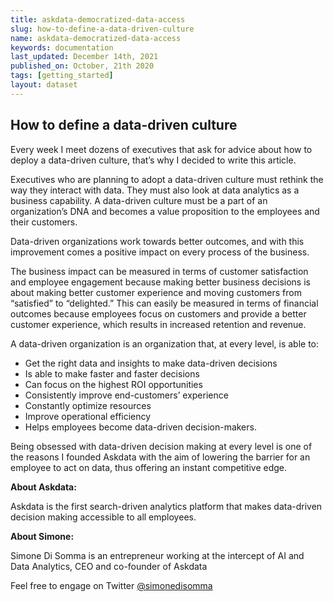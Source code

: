 ```yaml
---
title: askdata-democratized-data-access
slug: how-to-define-a-data-driven-culture
name: askdata-democratized-data-access
keywords: documentation
last_updated: December 14th, 2021
published_on: October, 21th 2020
tags: [getting_started]
layout: dataset
---
```


## How to define a data-driven culture

<p>Every week I meet dozens of executives that ask for advice about how to deploy a data-driven culture, that’s why I decided to write this article.</p><p>Executives who are planning to adopt a data-driven culture must rethink the way they interact with data. They must also look at data analytics as a business capability. A data-driven culture must be a part of an organization’s DNA and becomes a value proposition to the employees and their customers.</p><p>Data-driven organizations work towards better outcomes, and with this improvement comes a positive impact on every process of the business.</p><p>The business impact can be measured in terms of customer satisfaction and employee engagement because making better business decisions is about making better customer experience and moving customers from “satisfied” to “delighted.” This can easily be measured in terms of financial outcomes because employees focus on customers and provide a better customer experience, which results in increased retention and revenue.</p>

<p>A data-driven organization is an organization that, at every level, is able to:</p><ul><li>Get the right data and insights to make data-driven decisions</li><li>Is able to make faster and faster decisions</li><li>Can focus on the highest ROI opportunities</li><li>Consistently improve end-customers’ experience</li><li>Constantly optimize resources</li><li>Improve operational efficiency</li><li>Helps employees become data-driven decision-makers.</li></ul><p>Being obsessed with data-driven decision making at every level is one of the reasons I founded Askdata with the aim of lowering the barrier for an employee to act on data, thus offering an instant competitive edge.</p>

<p><strong>About Askdata:</strong></p>

<p>Askdata is the first search-driven analytics platform that makes data-driven decision making accessible to all employees.</p><p>‍<strong>About Simone: </strong></p><p><strong>‍</strong>Simone Di Somma is an entrepreneur working at the intercept of AI and Data Analytics, CEO and co-founder of Askdata</p><p>Feel free to engage on Twitter <a href="https://twitter.com/simonedisomma">@simonedisomma</a></p>


  